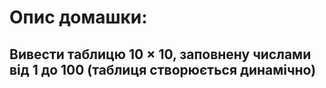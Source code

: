 # Oпис домашки: 
## Вивести таблицю 10 × 10, заповнену числами від 1 до 100 (таблиця створюється динамічно)